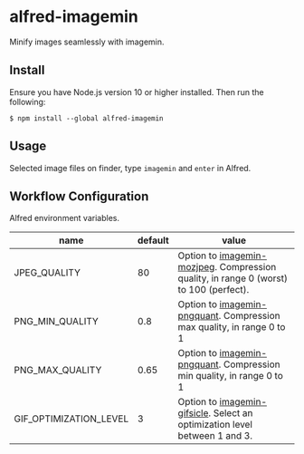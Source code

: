 # alfred-imagemin
Minify images seamlessly with imagemin.

## Install

Ensure you have Node.js version 10 or higher installed. Then run the following:

```
$ npm install --global alfred-imagemin
```

## Usage

Selected image files on finder, type `imagemin` and `enter` in Alfred.

##  Workflow Configuration
Alfred environment variables.

|name|default|value|
|---|---|---|
|JPEG_QUALITY | 80 | Option to [imagemin-mozjpeg](https://github.com/imagemin/imagemin-mozjpeg#quality). Compression quality, in range 0 (worst) to 100 (perfect). |
|PNG_MIN_QUALITY | 0.8 | Option to [imagemin-pngquant](https://github.com/imagemin/imagemin-pngquant#quality). Compression max quality, in range 0 to 1|
|PNG_MAX_QUALITY | 0.65 | Option to [imagemin-pngquant](https://github.com/imagemin/imagemin-pngquant#quality). Compression min quality, in range 0 to 1|
|GIF_OPTIMIZATION_LEVEL | 3 | Option to [imagemin-gifsicle](https://github.com/imagemin/imagemin-gifsicle#optimizationlevel). Select an optimization level between 1 and 3.|
